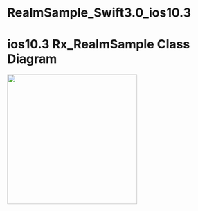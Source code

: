 # RealmSample_Swift3.0_ios10.3

# ios10.3 Rx_RealmSample Class Diagram
<img src="https://media.githubusercontent.com/media/daisukenagata/RealmSample_Swift3.0/Rx_RealmSample/RealmSample/design/Class_design.png?raw=true" width="300px" height="300px">
